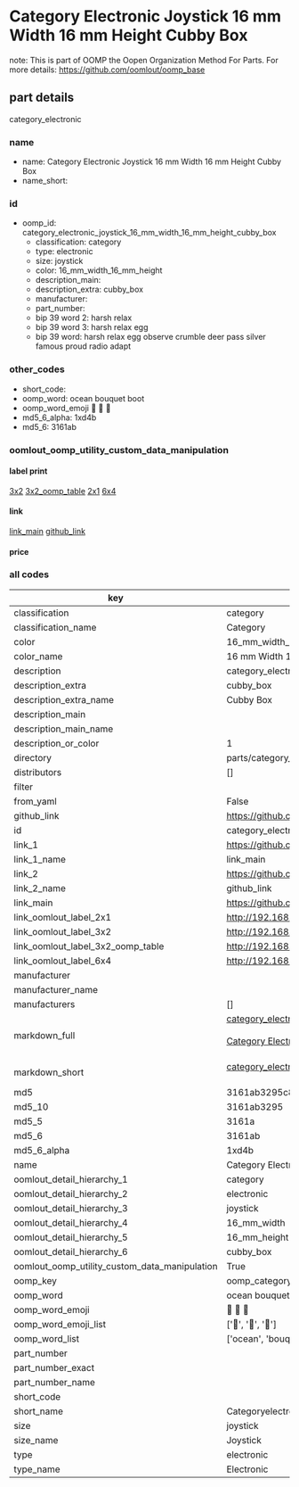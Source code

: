 # Category Electronic Joystick 16 mm Width 16 mm Height Cubby Box  

note: This is part of OOMP the Oopen Organization Method For Parts. For more details: https://github.com/oomlout/oomp_base

##  part details



category_electronic

### name
* name: Category Electronic Joystick 16 mm Width 16 mm Height Cubby Box
* name_short: 
### id
* oomp_id: category_electronic_joystick_16_mm_width_16_mm_height_cubby_box
  * classification: category
  * type: electronic
  * size: joystick
  * color: 16_mm_width_16_mm_height
  * description_main: 
  * description_extra: cubby_box
  * manufacturer: 
  * part_number: 
  * bip 39 word 2: harsh relax
  * bip 39 word 3: harsh relax egg
  * bip 39 word: harsh relax egg observe crumble deer pass silver famous proud radio adapt

### other_codes
* short_code: 
* oomp_word: ocean bouquet boot
* oomp_word_emoji :ocean: :bouquet: :boot:
* md5_6_alpha: 1xd4b
* md5_6: 3161ab






### oomlout_oomp_utility_custom_data_manipulation
#### label print
[3x2](http://192.168.1.245:1112/?label=oomp%201xd4b)
[3x2_oomp_table](http://192.168.1.107:1112/?label=oomp%201xd4b)
[2x1](http://192.168.1.242:1112/?label=oomp%201xd4b)
[6x4](http://192.168.1.55:1112/?label=oomp%201xd4b)    

#### link

[link_main](https://github.com/oomlout/oomlout_oomp_current_version_messy/tree/main/parts/category_electronic_joystick_16_mm_width_16_mm_height_cubby_box) [github_link](https://github.com/oomlout/oomlout_oomp_part_src/tree/main/parts/category_electronic_joystick_16_mm_width_16_mm_height_cubby_box)                             

#### price







### all codes 
| key | value |  
| --- | --- |  
| classification | category |  
| classification_name | Category |  
| color | 16_mm_width_16_mm_height |  
| color_name | 16 mm Width 16 mm Height |  
| description | category_electronic |  
| description_extra | cubby_box |  
| description_extra_name | Cubby Box |  
| description_main |  |  
| description_main_name |  |  
| description_or_color | 1  |  
| directory | parts/category_electronic_joystick_16_mm_width_16_mm_height_cubby_box |  
| distributors | [] |  
| filter |  |  
| from_yaml | False |  
| github_link | https://github.com/oomlout/oomlout_oomp_part_src/tree/main/parts/category_electronic_joystick_16_mm_width_16_mm_height_cubby_box |  
| id | category_electronic_joystick_16_mm_width_16_mm_height_cubby_box |  
| link_1 | https://github.com/oomlout/oomlout_oomp_current_version_messy/tree/main/parts/category_electronic_joystick_16_mm_width_16_mm_height_cubby_box |  
| link_1_name | link_main |  
| link_2 | https://github.com/oomlout/oomlout_oomp_part_src/tree/main/parts/category_electronic_joystick_16_mm_width_16_mm_height_cubby_box |  
| link_2_name | github_link |  
| link_main | https://github.com/oomlout/oomlout_oomp_current_version_messy/tree/main/parts/category_electronic_joystick_16_mm_width_16_mm_height_cubby_box |  
| link_oomlout_label_2x1 | http://192.168.1.242:1112/?label=oomp%201xd4b |  
| link_oomlout_label_3x2 | http://192.168.1.245:1112/?label=oomp%201xd4b |  
| link_oomlout_label_3x2_oomp_table | http://192.168.1.107:1112/?label=oomp%201xd4b |  
| link_oomlout_label_6x4 | http://192.168.1.55:1112/?label=oomp%201xd4b |  
| manufacturer |  |  
| manufacturer_name |  |  
| manufacturers | [] |  
| markdown_full | [category_electronic_joystick_16_mm_width_16_mm_height_cubby_box](https://github.com/oomlout/oomlout_oomp_current_version_messy/tree/main/parts/category_electronic_joystick_16_mm_width_16_mm_height_cubby_box)<br>[](https://github.com/oomlout/oomlout_oomp_current_version_messy/tree/main/parts/category_electronic_joystick_16_mm_width_16_mm_height_cubby_box)<br>[Category Electronic Joystick 16 Mm Width 16 Mm Height Cubby Box](https://github.com/oomlout/oomlout_oomp_current_version_messy/tree/main/parts/category_electronic_joystick_16_mm_width_16_mm_height_cubby_box)<br><br> |  
| markdown_short | [category_electronic_joystick_16_mm_width_16_mm_height_cubby_box](https://github.com/oomlout/oomlout_oomp_current_version_messy/tree/main/parts/category_electronic_joystick_16_mm_width_16_mm_height_cubby_box)<br><br> |  
| md5 | 3161ab3295c8d414e51a69868dad434a |  
| md5_10 | 3161ab3295 |  
| md5_5 | 3161a |  
| md5_6 | 3161ab |  
| md5_6_alpha | 1xd4b |  
| name | Category Electronic Joystick 16 mm Width 16 mm Height Cubby Box |  
| oomlout_detail_hierarchy_1 | category |  
| oomlout_detail_hierarchy_2 | electronic |  
| oomlout_detail_hierarchy_3 | joystick |  
| oomlout_detail_hierarchy_4 | 16_mm_width |  
| oomlout_detail_hierarchy_5 | 16_mm_height |  
| oomlout_detail_hierarchy_6 | cubby_box |  
| oomlout_oomp_utility_custom_data_manipulation | True |  
| oomp_key | oomp_category_electronic_joystick_16_mm_width_16_mm_height_cubby_box |  
| oomp_word | ocean bouquet boot |  
| oomp_word_emoji | :ocean: :bouquet: :boot: |  
| oomp_word_emoji_list | [':ocean:', ':bouquet:', ':boot:'] |  
| oomp_word_list | ['ocean', 'bouquet', 'boot'] |  
| part_number |  |  
| part_number_exact |  |  
| part_number_name |  |  
| short_code |  |  
| short_name | Categoryelectronic |  
| size | joystick |  
| size_name | Joystick |  
| type | electronic |  
| type_name | Electronic |  
